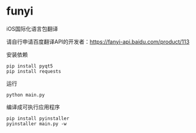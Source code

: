 # funyi
iOS国际化语言包翻译

请自行申请百度翻译API的开发者：https://fanyi-api.baidu.com/product/113

安装依赖
```
pip install pyqt5
pip install requests
```
运行
```
python main.py
```

编译成可执行应用程序
```
pip install pyinstaller
pyinstaller main.py -w
```
